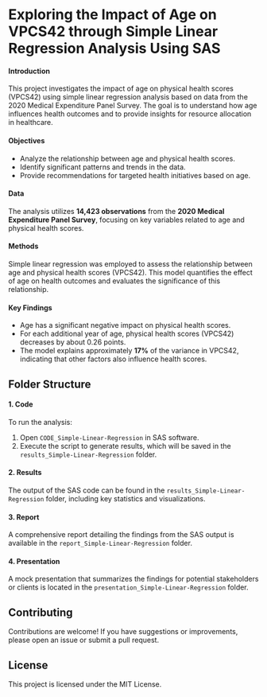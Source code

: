 # Exploring the Impact of Age on VPCS42 through Simple Linear Regression Analysis Using SAS

#### Introduction
This project investigates the impact of age on physical health scores (VPCS42) using simple linear regression analysis based on data from the 2020 Medical Expenditure Panel Survey. The goal is to understand how age influences health outcomes and to provide insights for resource allocation in healthcare.

#### Objectives
- Analyze the relationship between age and physical health scores.
- Identify significant patterns and trends in the data.
- Provide recommendations for targeted health initiatives based on age.

#### Data
The analysis utilizes **14,423 observations** from the **2020 Medical Expenditure Panel Survey**, focusing on key variables related to age and physical health scores.

#### Methods
Simple linear regression was employed to assess the relationship between age and physical health scores (VPCS42). This model quantifies the effect of age on health outcomes and evaluates the significance of this relationship.

#### Key Findings
- Age has a significant negative impact on physical health scores.
- For each additional year of age, physical health scores (VPCS42) decreases by about 0.26 points.
- The model explains approximately **17%** of the variance in VPCS42, indicating that other factors also influence health scores.

## Folder Structure

#### 1. Code
To run the analysis:
1. Open `CODE_Simple-Linear-Regression` in SAS software.
2. Execute the script to generate results, which will be saved in the `results_Simple-Linear-Regression` folder.

#### 2. Results
The output of the SAS code can be found in the `results_Simple-Linear-Regression` folder, including key statistics and visualizations.

#### 3. Report
A comprehensive report detailing the findings from the SAS output is available in the `report_Simple-Linear-Regression` folder.

#### 4. Presentation
A mock presentation that summarizes the findings for potential stakeholders or clients is located in the `presentation_Simple-Linear-Regression` folder.

## Contributing
Contributions are welcome! If you have suggestions or improvements, please open an issue or submit a pull request.

## License
This project is licensed under the MIT License.
